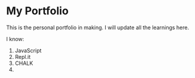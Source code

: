 # My Portfolio
This is the personal portfolio in making.
I will update all the learnings here.

I know:

1. JavaScript
1. Repl.it
2. CHALK
3. 

